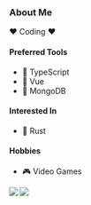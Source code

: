 ### About Me

❤️ Coding ❤️

#### Preferred Tools
- 💙 TypeScript
- 💚 Vue
- 💚 MongoDB

#### Interested In
- 🤎 Rust

#### Hobbies
- 🎮 Video Games

<a href="https://github.com/anuraghazra/github-readme-stats">
  <img align="left" src="https://github-readme-stats-peach-ten-21.vercel.app/api?username=benshelton&theme=tokyonight&show_icons=true&count_private=true" />
</a>

<a href="https://github.com/anuraghazra/github-readme-stats">
  <img align="left" src="https://github-readme-stats-peach-ten-21.vercel.app/api/top-langs/?username=benshelton&theme=tokyonight&layout=compact&langs_count=8&count_private=true" />
</a>
